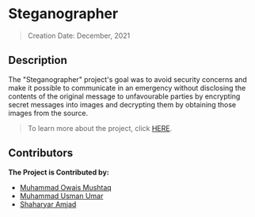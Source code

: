 # Steganographer
> Creation Date: December, 2021
## Description
The "Steganographer" project's goal was to avoid security concerns and make it possible to communicate in an emergency without disclosing the contents of the original message to unfavourable parties by encrypting secret messages into images and decrypting them by obtaining those images from the source.

> To learn more about the project, click [HERE](https://github.com/muhammadowaismushtaq/Steganography/blob/f7d683b83ac6eebe91c1450d5c5a7b5032d97d8f/IS-Final%20Report.pdf).

## Contributors
<b> The Project is Contributed by: </b>
* [Muhammad Owais Mushtaq](https://www.linkedin.com/in/muhammadowaismushtaq)
* [Muhammad Usman Umar](https://www.linkedin.com/in/muhammad-usman-umar-3b5216216/)
* [Shaharyar Amjad](https://www.linkedin.com/in/shaharyar-amjad-927100180/)
